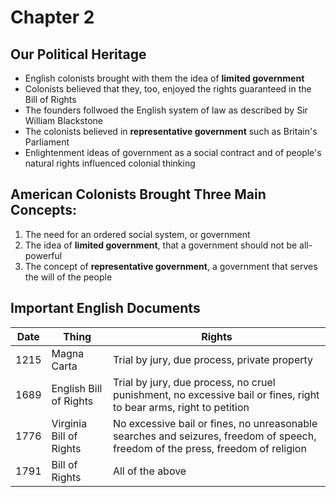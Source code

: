 # Chapter 2

## Our Political Heritage

- English colonists brought with them the idea of **limited government**
- Colonists believed that they, too, enjoyed the rights guaranteed in the Bill of Rights
- The founders follwoed the English system of law as described by Sir William Blackstone
- The colonists believed in **representative government** such as Britain's Parliament
- Enlightenment ideas of government as a social contract and of people's natural rights influenced colonial thinking

## American Colonists Brought Three Main Concepts:

1. The need for an ordered social system, or government
2. The idea of **limited government**, that a government should not be all-powerful
3. The concept of **representative government**, a government that serves the will of the people

## Important English Documents

| Date | Thing                   | Rights                                                                                                                          |
| ---- | ----------------------- | ------------------------------------------------------------------------------------------------------------------------------- |
| 1215 | Magna Carta             | Trial by jury, due process, private property                                                                                    |
| 1689 | English Bill of Rights  | Trial by jury, due process, no cruel punishment, no excessive bail or fines, right to bear arms, right to petition              |
| 1776 | Virginia Bill of Rights | No excessive bail or fines, no unreasonable searches and seizures, freedom of speech, freedom of the press, freedom of religion |
| 1791 | Bill of Rights          | All of the above                                                                                                                |
